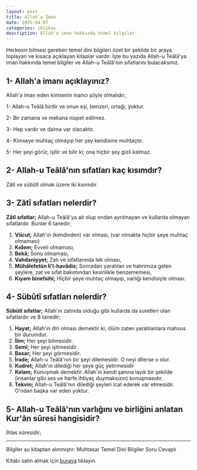```yaml
---
layout: post
title: Allah'a İman
date: 2025-04-07
categories: iktibas
description: Allah'a iman hakkında temel bilgiler.
---
```


Herkesin bilmesi gereken temel dini bilgileri özet bir şekilde bir araya toplayan ve kısaca açıklayan kitaplar vardır. İşte bu yazıda Allah-u Teâlâ'ya iman hakkında temel bilgiler ve Allah-u Teâlâ'nın sıfatlarını bulacaksınız.

## 1- Allah'a imanı açıklayınız?

Allah'a iman eden kimsenin inancı şöyle olmalıdır;

1- Allah-u Teâlâ birdir ve onun eşi, benzeri, ortağı, yoktur.

2- Bir zamana ve mekana nispet edilmez.

3- Hep vardır ve daima var olacaktır.

4- Kimseye muhtaç olmayıp her şey kendisine muhtaçtır.

5- Her şeyi görür, işitir ve bilir ki; ona hiçbir şey gizli kalmaz.

## 2- Allah-u Teâlâ'nın sıfatları kaç kısımdır?

Zâtî ve sübûtî olmak üzere iki kısımdır.

## 3- Zâtî sıfatları nelerdir?

**Zâtî sıfatlar;** Allah-u Teâlâ'ya ait olup ondan ayrılmayan ve kullarda olmayan sıfatlardır. Bunlar 6 tanedir;

1. **Vücut;** Allah'ın (kendinden) var olması, (var olmakta hiçbir şeye muhtaç olmaması)
2. **Kıdem;** Evveli olmaması,
3. **Bekâ;** Sonu olmaması,
4. **Vahdaniyyet;** Zatı ve sıfatlarında tek olması,
5. **Mühâlefetün li'l-havâdis;** Sonradan yaratılan ve hatırımıza gelen şeylere, zat ve sıfat bakımından kesinlikle benzememesi,
6. **Kıyam binefsihi;** Hiçbir şeye muhtaç olmayıp, varlığı kendisiyle olması.

## 4- Sübûtî sıfatları nelerdir?

**Sübûtî sıfatlar;** Allah'ın zatında olduğu gibi kullarda da suretleri olan sıfatlardır ve 8 tanedir;

1. **Hayat;** Allah'ın diri olması demektir ki; ölüm zaten yaratılanlara mahsus bir durumdur.
2. **İlim;** Her şeyi bilmesidir.
3. **Semî;** Her şeyi işitmesidir.
4. **Basar;** Her şeyi görmesidir.
5. **İrade;** Allah-u Teâlâ'nın bir şeyi dilemesidir. O neyi dilerse o olur.
6. **Kudret;** Allah'ın dilediği her şeye güç yetirmesidir
7. **Kelam;** Konuşmak demektir. Allah'ın kendi şanına layık bir şekilde (insanlar gibi ses ve harfe ihtiyaç duymaksızın) konuşmasıdır.
8. **Tekvin;** Allah-u Teâlâ'nın dilediği şeyleri icat ederek var etmesidir. O'ndan başka var eden yoktur.

## 5- Allah-u Teâlâ'nın varlığını ve birliğini anlatan Kur'ân sûresi hangisidir?

İhlas sûresidir;

---

Bilgiler şu kitaptan alınmıştır: Muhtasar Temel Dini Bilgiler Soru Cevaplı

Kitabı satın almak için [buraya](https://www.ahiskayayinevi.com/muhtasar-temel-dini-bilgiler-soru-cevapli) tıklayın.
